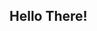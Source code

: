 <html>
<head>
</head>
<body>
<h2>Hello There!</h2>
<!-- agent.ai chat widget begin -->
        <script id="user-care-script" type="text/javascript" src="https://webclient.agent.ai/js/agentai.js"></script>
        <script>
            AgentAI.initialize({
                'app_id': '94URb8k9n3TulE9F5Qf3Cg',
                'api_key': 'AHTPUSZULJJ6U000R4XC7L4FY2S4TY6HCA3GMQJTVI',
                'allow_location': true,
                'api_domain': 'agent-demo02.agent.ai'
            });
        </script>
<!-- agent.ai chat widget end -->
</body>
</html>
